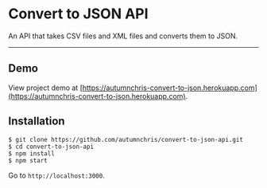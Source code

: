 # Convert to JSON API

An API that takes CSV files and XML files and converts them to JSON.

---

## Demo

View project demo at [https://autumnchris-convert-to-json.herokuapp.com](https://autumnchris-convert-to-json.herokuapp.com).

## Installation

```
$ git clone https://github.com/autumnchris/convert-to-json-api.git
$ cd convert-to-json-api
$ npm install
$ npm start
```

Go to `http://localhost:3000`.
